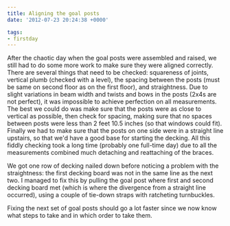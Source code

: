 ```yaml
---
title: Aligning the goal posts
date: '2012-07-23 20:24:38 +0000'

tags:
- firstday
---
```

After the chaotic day when the goal posts were assembled and raised, we still had to do some more work to make sure they were aligned correctly.  There are several things that need to be checked: squareness of joints, vertical plumb (checked with a level), the spacing between the posts (must be same on second floor as on the first floor), and straightness.  Due to slight variations in beam width and twists and bows in the posts (2x4s are not perfect), it was impossible to achieve perfection on all measurements.  The best we could do was make sure that the posts were as close to vertical as possible, then check for spacing, making sure that no spaces between posts were less than 2 feet 10.5 inches (so that windows could fit).  Finally we had to make sure that the posts on one side were in a straight line upstairs, so that we'd have a good base for starting the decking.  All this fiddly checking took a long time (probably one full-time day) due to all the measurements combined much detaching and reattaching of the braces.

We got one row of decking nailed down before noticing a problem with the straightness: the first decking board was not in the same line as the next two.  I managed to fix this by pulling the goal post where first and second decking board met (which is where the divergence from a straight line occurred), using a couple of tie-down straps with ratcheting turnbuckles.

Fixing the next set of goal posts should go a lot faster since we now know what steps to take and in which order to take them.
